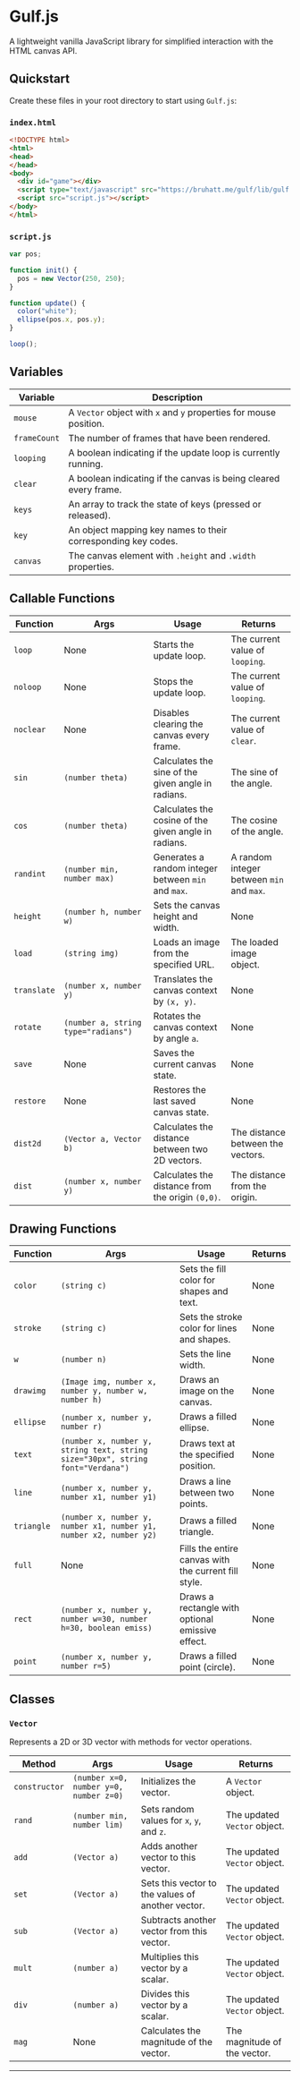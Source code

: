 # Gulf.js

A lightweight vanilla JavaScript library for simplified interaction with the HTML canvas API.

## Quickstart

Create these files in your root directory to start using `Gulf.js`:

### `index.html`

```html
<!DOCTYPE html>
<html>
<head>
</head>
<body>
  <div id="game"></div>
  <script type="text/javascript" src="https://bruhatt.me/gulf/lib/gulf.js"></script>
  <script src="script.js"></script>
</body>
</html>
```

### `script.js`

```js
var pos;

function init() {
  pos = new Vector(250, 250);
}

function update() {
  color("white");
  ellipse(pos.x, pos.y);
}

loop();
```

## Variables

| Variable      | Description                                                   |
|---------------|---------------------------------------------------------------|
| `mouse`       | A `Vector` object with `x` and `y` properties for mouse position. |
| `frameCount`  | The number of frames that have been rendered.                |
| `looping`     | A boolean indicating if the update loop is currently running. |
| `clear`       | A boolean indicating if the canvas is being cleared every frame. |
| `keys`        | An array to track the state of keys (pressed or released).    |
| `key`         | An object mapping key names to their corresponding key codes. |
| `canvas`      | The canvas element with `.height` and `.width` properties.    |

## Callable Functions

| Function      | Args                           | Usage                                          | Returns                                    |
|---------------|--------------------------------|------------------------------------------------|--------------------------------------------|
| `loop`        | None                           | Starts the update loop.                       | The current value of `looping`.            |
| `noloop`      | None                           | Stops the update loop.                        | The current value of `looping`.            |
| `noclear`     | None                           | Disables clearing the canvas every frame.     | The current value of `clear`.              |
| `sin`         | `(number theta)`                | Calculates the sine of the given angle in radians. | The sine of the angle.                    |
| `cos`         | `(number theta)`                | Calculates the cosine of the given angle in radians. | The cosine of the angle.                  |
| `randint`     | `(number min, number max)`     | Generates a random integer between `min` and `max`. | A random integer between `min` and `max`. |
| `height`      | `(number h, number w)`         | Sets the canvas height and width.             | None                                       |
| `load`        | `(string img)`                 | Loads an image from the specified URL.        | The loaded image object.                   |
| `translate`   | `(number x, number y)`         | Translates the canvas context by `(x, y)`.   | None                                       |
| `rotate`      | `(number a, string type="radians")` | Rotates the canvas context by angle `a`. | None                                       |
| `save`        | None                           | Saves the current canvas state.               | None                                       |
| `restore`     | None                           | Restores the last saved canvas state.         | None                                       |
| `dist2d`      | `(Vector a, Vector b)`         | Calculates the distance between two 2D vectors. | The distance between the vectors.         |
| `dist`        | `(number x, number y)`         | Calculates the distance from the origin `(0,0)`. | The distance from the origin.             |

## Drawing Functions

| Function      | Args                                    | Usage                                         | Returns                      |
|---------------|-----------------------------------------|-----------------------------------------------|------------------------------|
| `color`       | `(string c)`                            | Sets the fill color for shapes and text.     | None                         |
| `stroke`      | `(string c)`                            | Sets the stroke color for lines and shapes.  | None                         |
| `w`           | `(number n)`                            | Sets the line width.                        | None                         |
| `drawimg`     | `(Image img, number x, number y, number w, number h)` | Draws an image on the canvas.                | None                         |
| `ellipse`     | `(number x, number y, number r)`        | Draws a filled ellipse.                      | None                         |
| `text`        | `(number x, number y, string text, string size="30px", string font="Verdana")` | Draws text at the specified position.       | None                         |
| `line`        | `(number x, number y, number x1, number y1)` | Draws a line between two points.             | None                         |
| `triangle`    | `(number x, number y, number x1, number y1, number x2, number y2)` | Draws a filled triangle.                     | None                         |
| `full`        | None                                    | Fills the entire canvas with the current fill style. | None                         |
| `rect`        | `(number x, number y, number w=30, number h=30, boolean emiss)` | Draws a rectangle with optional emissive effect. | None                         |
| `point`       | `(number x, number y, number r=5)`      | Draws a filled point (circle).               | None                         |

## Classes

### `Vector`

Represents a 2D or 3D vector with methods for vector operations.

| Method        | Args                           | Usage                                         | Returns                                    |
| --- | --- | --- | --- |
| `constructor` | `(number x=0, number y=0, number z=0)` | Initializes the vector.                      | A `Vector` object.                        |
| `rand`| `(number min, number lim)`     | Sets random values for `x`, `y`, and `z`.    | The updated `Vector` object.|
| `add` | `(Vector a)` | Adds another vector to this vector.| The updated `Vector` object. |
| `set`| `(Vector a)` | Sets this vector to the values of another vector. | The updated `Vector` object.              |
| `sub`         | `(Vector a)`                    | Subtracts another vector from this vector.   | The updated `Vector` object.              |
| `mult`        | `(number a)`                    | Multiplies this vector by a scalar.          | The updated `Vector` object.              |
| `div`         | `(number a)`                    | Divides this vector by a scalar.             | The updated `Vector` object.              |
| `mag`         | None                           | Calculates the magnitude of the vector.      | The magnitude of the vector.              |

---
